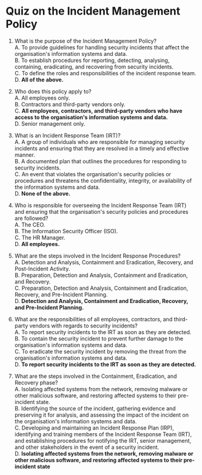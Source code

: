 # Quiz on the Incident Management Policy

1. What is the purpose of the Incident Management Policy?<br>
   A. To provide guidelines for handling security incidents that affect the organisation's information systems and data.<br>
   B. To establish procedures for reporting, detecting, analysing, containing, eradicating, and recovering from security incidents.<br>
   C. To define the roles and responsibilities of the incident response team.<br>
   D. **All of the above.**<br>

2. Who does this policy apply to?<br>
   A. All employees only.<br>
   B. Contractors and third-party vendors only.<br>
   C. **All employees, contractors, and third-party vendors who have access to the organisation's information systems and data.**<br>
   D. Senior management only.<br>

3. What is an Incident Response Team (IRT)?<br>
   A. A group of individuals who are responsible for managing security incidents and ensuring that they are resolved in a timely and effective manner.<br>
   B. A documented plan that outlines the procedures for responding to security incidents.<br>
   C. An event that violates the organisation's security policies or procedures and threatens the confidentiality, integrity, or availability of the information systems and data.<br>
   D. **None of the above.**<br>

4. Who is responsible for overseeing the Incident Response Team (IRT) and ensuring that the organisation's security policies and procedures are followed?<br>
   A. The CEO.<br>
   B. The Information Security Officer (ISO).<br>
   C. The HR Manager.<br>
   D. **All employees.**<br>

5. What are the steps involved in the Incident Response Procedures?<br>
   A. Detection and Analysis, Containment and Eradication, Recovery, and Post-Incident Activity.<br>
   B. Preparation, Detection and Analysis, Containment and Eradication, and Recovery.<br>
   C. Preparation, Detection and Analysis, Containment and Eradication, Recovery, and Pre-Incident Planning.<br>
   D. **Detection and Analysis, Containment and Eradication, Recovery, and Pre-Incident Planning.**<br>

6. What are the responsibilities of all employees, contractors, and third-party vendors with regards to security incidents?<br>
   A. To report security incidents to the IRT as soon as they are detected.<br>
   B. To contain the security incident to prevent further damage to the organisation's information systems and data.<br>
   C. To eradicate the security incident by removing the threat from the organisation's information systems and data.<br>
   D. **To report security incidents to the IRT as soon as they are detected.**<br>

7. What are the steps involved in the Containment, Eradication, and Recovery phase?<br>
   A. Isolating affected systems from the network, removing malware or other malicious software, and restoring affected systems to their pre-incident state.<br>
   B. Identifying the source of the incident, gathering evidence and preserving it for analysis, and assessing the impact of the incident on the organisation's information systems and data.<br>
   C. Developing and maintaining an Incident Response Plan (IRP), identifying and training members of the Incident Response Team (IRT), and establishing procedures for notifying the IRT, senior management, and other stakeholders in the event of a security incident.<br>
   D. **Isolating affected systems from the network, removing malware or other malicious software, and restoring affected systems to their pre-incident state**
